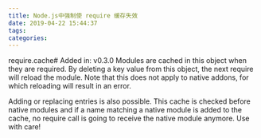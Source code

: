```yaml
---
title: Node.js中强制使 require 缓存失效
date: 2019-04-22 15:44:37
tags:
categories:
---
```

require.cache#
Added in: v0.3.0
<Object>
Modules are cached in this object when they are required. By deleting a key value from this object, the next require will reload the module. Note that this does not apply to native addons, for which reloading will result in an error.

Adding or replacing entries is also possible. This cache is checked before native modules and if a name matching a native module is added to the cache, no require call is going to receive the native module anymore. Use with care!